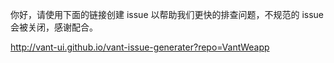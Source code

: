 你好，请使用下面的链接创建 issue 以帮助我们更快的排查问题，不规范的 issue 会被关闭，感谢配合。

http://vant-ui.github.io/vant-issue-generater?repo=VantWeapp
